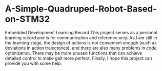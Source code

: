 # A-Simple-Quadruped-Robot-Based-on-STM32
Embedded Development Learning Record
This project serves as a personal learning record and is for communication and reference only. 
As I am still in the learning stage, the design of actions is not convenient enough (such as deviations in action trajectories), and there are also many problems in code optimization. 
There may be more unused functions that can achieve detailed control to make gait more perfect.
Finally, I hope this project can provide you with some help.
